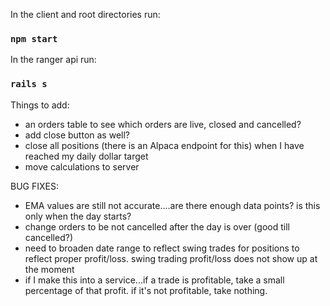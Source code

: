 In the client and root directories run:

### `npm start`

In the ranger api run:

### `rails s`

Things to add:

- an orders table to see which orders are live, closed and cancelled?
- add close button as well?
- close all positions (there is an Alpaca endpoint for this) when I have reached my daily dollar target
- move calculations to server

BUG FIXES:

- EMA values are still not accurate....are there enough data points? is this only when the day starts?
- change orders to be not cancelled after the day is over (good till cancelled?)
- need to broaden date range to reflect swing trades for positions to reflect proper profit/loss. swing trading profit/loss does not show up at the moment
- if I make this into a service...if a trade is profitable, take a small percentage of that profit. if it's not profitable, take nothing.
